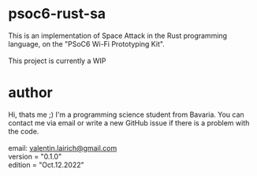 # psoc6-rust-sa
This is an implementation of Space Attack in the Rust programming language, on the "PSoC6 Wi-Fi Prototyping Kit". <br/>
<br/>
This project is currently a WIP


# author
Hi, thats me ;) I'm a programming science student from Bavaria. You can contact me via email or write a new GitHub issue if there is a problem with the code. <br/>
<br/>
email: valentin.lairich@gmail.com <br/>
version = "0.1.0" <br/>
edition = "Oct.12.2022"
